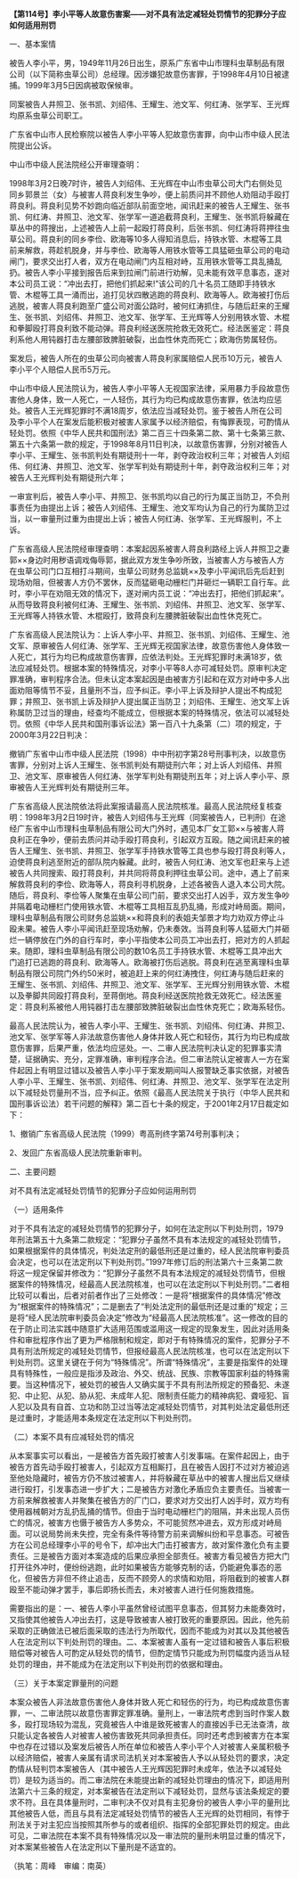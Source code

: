 **【第114号】李小平等人故意伤害案——对不具有法定减轻处罚情节的犯罪分子应如何适用刑罚**

一、基本案情

被告人李小平，男，1949年11月26日出生，原系广东省中山市理科虫草制品有限公司（以下简称虫草公司）总经理。因涉嫌犯故意伤害罪，于1998年4月10日被逮捕。1999年3月5日因病被取保候审。

同案被告人井照卫、张书凯、刘绍伟、王耀生、池文军、何红涛、张学军、王光辉均原系虫草公司职工。

广东省中山市人民检察院以被告人李小平等人犯故意伤害罪，向中山市中级人民法院提出公诉。

中山市中级人民法院经公开审理查明：

1998年3月2日晚7时许，被告人刘绍伟、王光辉在中山市虫草公司大门右侧处见同乡郭景兰（女）与被害人蒋良利发生争吵，便上前质问并不顾他人劝阻动手殴打蒋良利。蒋良利见势不妙跑向临近部队前面空地，闻讯赶来的被告人王耀生、张书凯、何红涛、井照卫、池文军、张学军一道追截蒋良利，王耀生、张书凯将躲藏在草丛中的蒋搜出，上述被告人上前一起殴打蒋良利，后张书凯、何红涛将蒋押往虫草公司。蒋良利的同乡李俭、欧海等10多人得知消息后，持铁水管、木棍等工具前来解救，蒋趁机脱身，并与李俭、欧海等人用铁水管等工具猛砸虫草公司的电动闸门，要求交出打人者，双方在电动闸门内互相对峙，互用铁水管等工具乱捅乱扔。被告人李小平接到报告后来到拉闸门前进行劝解，见未能有效平息事态，遂对本公司员工说：“冲出去打，把他们抓起来!”该公司的几十名员工随即手持铁水管、木棍等工具一涌而出，追打见状四散逃跑的蒋良利、欧海等人。欧海被打伤后逃脱，被害人蒋良利跑至广盛公司对面公路时，被何红涛抓住，与随后赶来的王耀生、张书凯、刘绍伟、井照卫、池文军、张学军、王光辉等人分别用铁水管、木棍和拳脚殴打蒋良利致不能动弹。蒋良利经送医院抢救无效死亡。经法医鉴定：蒋良利系他人用钝器打击左腰部致脾脏破裂，出血性休克而死亡；欧海伤势属轻伤。

案发后，被告人所在的虫草公司向被害人蒋良利家属赔偿人民币10万元，被告人李小平个人赔偿人民币5万元。

中山市中级人民法院认为，被告人李小平等人无视国家法律，采用暴力手段故意伤害他人身体，致一人死亡，一人轻伤，其行为均已构成故意伤害罪，依法均应惩处。被告人王光辉犯罪时不满18周岁，依法应当减轻处罚。鉴于被告人所在公司及李小平个人在案发后能积极对被害人家属予以经济赔偿，有悔罪表现，可酌情从轻处罚。依照《中华人民共和国刑法》第二百三十四条第二款、第十七条第三款、第五十六条第一款的规定，于1998年8月11日判决，以故意伤害罪，分别对被告人李小平、王耀生、张书凯判处有期徒刑十一年，剥夺政治权利三年；对被告人刘绍伟、何红涛、井照卫、池文军、张学军判处有期徒刑十年，剥夺政治权利三年；对被告人王光辉判处有期徒刑六年；

一审宣判后，被告人李小平、井照卫、张书凯均以自己的行为属正当防卫，不负刑事责任为由提出上诉；被告人刘绍伟、王耀生、池文军均认为自己的行为属防卫过当，以一审量刑过重为由提出上诉；被告人何红涛、张学军、王光辉服判，不上诉。

广东省高级人民法院经审理查明：本案起因系被害人蒋良利路经上诉人井照卫之妻郭××身边时用秽语调戏侮辱郭，据此双方发生争吵所致，当被害人方与被告人方在虫草公司门口互相打斗期间，虫草公司财务总监姚××及李小平闻讯后先后赶到现场劝阻，但被害人方仍不罢休，反而猛砸电动栅栏门并砸烂一辆职工自行车。此时，李小平在劝阻无效的情况下，遂对闸内员工说：“冲出去打，把他们抓起来”。从而导致蒋良利被何红涛、王耀生、张书凯、刘绍伟、井照卫、池文军、张学军、王光辉等人持铁水管、木棍殴打，致蒋良利左腰脾脏破裂出血性休克死亡。

广东省高级人民法院认为：上诉人李小平、井照卫、张书凯、刘绍伟、王耀生、池文军、原审被告人何红涛、张学军、王光辉无视国家法律，故意伤害他人身体致一人死亡，其行为均已构成故意伤害罪，应依法判处。王光辉犯罪时未满18岁，依法应减轻处罚。根据本案的特殊情况，对李小平等8人亦可减轻处罚。原审判决定罪准确，审判程序合法。但未认定本案起因是由被害方引起和在双方对峙中多人出面劝阻等情节不妥，且量刑不当，应予纠正。李小平上诉及辩护人提出不构成犯罪；井照卫、张书凯上诉及辩护人提出属正当防卫；刘绍伟、王耀生、池文军上诉称属防卫过当的理由，经查均不能成立，但根据本案的特殊情况，依法可以减轻处罚。依照《中华人民共和国刑事诉讼法》第一百八十九条第（二）项的规定，于2000年3月22日判决：

撤销广东省中山市中级人民法院（1998）中中刑初字第28号刑事判决，以故意伤害罪，分别对上诉人王耀生、张书凯判处有期徒刑六年；对上诉人刘绍伟、井照卫、池文军、原审被告人何红涛、张学军判处有期徒刑五年；对上诉人李小平、原审被告人王光辉判处有期徒刑三年。

广东省高级人民法院依法将此案报请最高人民法院核准。最高人民法院经复核查明：1998年3月2日19时许，被告人刘绍伟与王光辉（同案被告人，已判刑）在途经广东省中山市理科虫草制品有限公司大门外时，遇见本厂女工郭××与被害人蒋良利正在争吵，便前去质问并动手殴打蒋良利，引起双方互殴。随之闻讯赶来的被告人王耀生、张书凯、井照卫、张学军手持铁水管等工具也参与殴打蒋良利等人，迫使蒋良利逃至附近的部队院内躲藏。此时，被告人何红涛、池文军也赶来与上述被告人共同搜索、殴打蒋良利，并共同将蒋良利押往虫草公司。途中，遇上了前来解救蒋良利的李俭、欧海等人，蒋良利寻机脱身，上述各被告人退入本公司大院。随后，蒋良利、李俭等人聚集在虫草公司门前，要求交出打人凶手，双方发生争吵并隔着电动栅栏门使用铁水管、木棍等工具相互乱扔乱捅，形成对峙局面。期间，理科虫草制品有限公司财务总监姚××和蒋良利的表姐夫邹景才均力劝双方停止斗殴未果。被告人李小平闻讯赶至现场劝解，仍未奏效。当蒋良利等人猛砸大门并砸烂一辆停放在门外的自行车时，李小平指使本公司员工冲出去打，把对方的人抓起来。随即，理科虫草制品有限公司的数10名员工手持铁水管、木棍等工具冲出大门追打已逃跑的蒋良利、欧海等人。欧海被打伤后逃脱。蒋良利在逃至离理科虫草制品有限公司院门外约50米时，被追赶上来的何红涛拽住，何红涛与随后赶来的王耀生、张书凯、刘绍伟、井照卫、池文军、张学军、王光辉分别用铁水管、木棍以及拳脚共同殴打蒋良利，至蒋倒地。蒋良利经送医院抢救无效死亡。经法医鉴定：蒋良利系被他人用钝器打击左腰部致脾脏破裂出血性休克死亡；欧海系轻伤。

最高人民法院认为，被告人李小平、王耀生、张书凯、刘绍伟、何红涛、井照卫、池文军、张学军等人非法故意伤害他人身体并致人死亡和轻伤，其行为均已构成故意伤害罪，后果严重，依法均应惩处。一、二审人民法院判决认定的犯罪事实清楚，证据确实、充分，定罪准确，审判程序合法。但二审法院认定被害人一方在案件起因上有明显过错以及被告人李小平于案发期间叫人报警缺乏事实依据，对被告人李小平、王耀生、张书凯、刘绍伟、何红涛、井照卫、池文军、张学军在法定刑以下减轻处罚量刑不当，应予纠正。依照《最高人民法院关于执行（中华人民共和国刑事诉讼法）若干问题的解释》第二百七十条的规定，于2001年2月17日裁定如下：

1、撤销广东省高级人民法院（1999）粤高刑终字第74号刑事判决；

2、发回广东省高级人民法院重新审判。

二、主要问题

对不具有法定减轻处罚情节的犯罪分子应如何运用刑罚

（一）适用条件

对于不具有法定的减轻处罚情节的犯罪分子，如何在法定刑以下判处刑罚，1979年刑法第五十九条第二款规定：“犯罪分子虽然不具有本法规定的减轻处罚情节，如果根据案件的具体情况，判处法定刑的最低刑还是过重的，经人民法院审判委员会决定，也可以在法定刑以下判处刑罚。”1997年修订后的刑法第六十三条第二款将这一规定保留并修改为：“犯罪分子虽然不具有本法规定的减轻处罚情节，但根据案件的特殊情况，经最高人民法院核准，也可以在法定刑以下判处刑罚。”二者相比较可以看出，后者对前者作出了三处修改：一是将“根据案件的具体情况”修改为“根据案件的特殊情况”；二是删去了“判处法定刑的最低刑还是过重的”规定；三是将“经人民法院审判委员会决定”修改为“经最高人民法院核准”。这一修改的目的在于防止司法实践中随意扩大适用范围或滥用这一规定的现象发生，因此对适用条件和审批程序作出了更为严格限制和规定，即对于有特殊情况的案件，犯罪分子不具有刑法所规定的减轻处罚情节，但报经最高人民法院核准，也可以在法定刑以下判处刑罚。这里关键在于何为“特殊情况”。所谓“特殊情况”，主要是指案件的处理具有特殊性，一般应是指涉及政治、外交、统战、民族、宗教等国家利益的特殊需要。当这种情况下，被处罚的被告人又确实属于不具有刑法所规定的预备犯、未遂犯、中止犯、从犯、胁从犯、未成年人犯、限制责任能力的精神病犯、聋哑犯、盲人犯以及具有自首、立功和防卫过当等法定减轻处罚情节，对其判处法定最低刑还是过重时，才能适用本条规定在法定刑以下判处刑罚。

（二）本案不具有应减轻处罚的情况

从本案事实可以看出，一是被告方首先殴打被害人引发事端。在案件起因上，由于被告方首先动手殴打被害人，引起双方互相厮打，且在被告人因打不过对方被迫逃至他处隐藏时，被告方仍不放过被害人，并将躲藏在草丛中的被害人搜出后又继续进行殴打，引发事态进一步扩大；二是被告方对激化矛盾应负主要责任。当被害一方前来解救被害人并聚集在被告方的厂门口，要求对方交出打人凶手时，双方均有使用器械朝对方乱扔乱捅的情节。但由于当时电动栅栏门的阻隔，并未出现人员伤亡的情况，被害方也慑于被告方人多势众，不可能贸然冲进去，双方形成对峙局面。可以说局势尚未失控，完全有条件等待警方前来调解纠纷和平息事态。可被告方在公司总经理李小平的号令下，却冲出大门击打被害方，故对案件激化负有主要责任。三是被告方面对本案造成的后果应承担全部责任。被害方看见被告方把大门打开往外冲时，便纷纷逃跑，此时如果被告方能够克制的话，仍能避免事态的恶化，但被告方非但不终止追击，反而不顾旁人的求情和劝阻，将阻截到的被害人群殴至不能动弹才罢手，事后即扬长而去，未对被害人进行任何施救措施。

需要指出的是：一、被告人李小平虽然曾经试图平息事态，但其努力未能奏效时，又指使其他被告人冲出去打，这是导致被害人被打致死的重要原因。因此，他先前采取的正确做法已被后面采取的违法行为所取代，因而不能成为对其以及其他被告人在法定刑以下判处刑罚的理由。二、本案被害人虽有一定过错和被告人事后积极赔偿等对被告人可酌定从轻处罚的情节，但酌定情节只能成为刑罚幅度内适当从轻处罚的理由，并不能成为在法定刑以下判处刑罚的依据和理由。

（三）关于本案定罪量刑的问题

本案众被告人非法故意伤害他人身体并致人死亡和轻伤的行为，均已构成故意伤害罪，一、二审法院以故意伤害罪定罪准确。量刑上，一审法院考虑到当时作案人数多，殴打现场较为混乱，究竟被告人中谁是致死被害人的直接凶手已无法查清，故只能认定各被告人对被害人被伤害致死共同承担责任。同时还考虑到被害方在本案中也存在过错以及案发后被告人所在单位和被告人李小平个人对被害人亲属积极予以经济赔偿，被害人亲属有请求司法机关对本案被告人予以从轻处罚的要求，决定酌情从轻判罚本案被告人（其中被告人王光辉因犯罪时未成年，依法予以减轻处罚）是较为适当的。而二审法院在未能提出新的减轻处罚理由的情况下，即适用刑法第六十三条的规定，对本案被告在法定刑以下减轻处罚，显然与该法条规定的要求不符。且在具体量刑时，二审判决不仅对具有主犯身份的被告人李小平的量刑比其他被告人低，而且与具有法定减轻处罚情节的被告人王光辉的处罚相同，有悖于刑法关于对主犯应当按照其所参与的或者组织、指挥的全部犯罪处罚的规定。由此可见，二审法院在本案不具有特殊情况以及一审法院的量刑未明显过重的情况下，对本案某些被告人在法定刑以下量刑是不适宜的。

（执笔：周峰　审编：南英）
